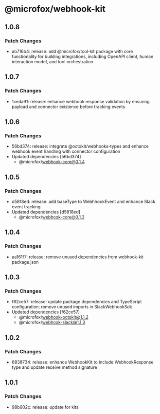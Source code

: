 # @microfox/webhook-kit

## 1.0.8

### Patch Changes

- ab716b4: release: add @microfox/tool-kit package with core functionality for building integrations, including OpenAPI client, human interaction model, and tool orchestration

## 1.0.7

### Patch Changes

- 1ceda91: release: enhance webhook response validation by ensuring payload and connector existence before tracking events

## 1.0.6

### Patch Changes

- 56bd374: release: integrate @octokit/webhooks-types and enhance webhook event handling with connector configuration
- Updated dependencies [56bd374]
  - @microfox/webhook-core@0.1.4

## 1.0.5

### Patch Changes

- d5818ed: release: add baseType to WebhhookEvent and enhance Slack event tracking
- Updated dependencies [d5818ed]
  - @microfox/webhook-core@0.1.3

## 1.0.4

### Patch Changes

- aa161f7: release: remove unused dependencies from webhook-kit package.json

## 1.0.3

### Patch Changes

- f62ce57: release: update package dependencies and TypeScript configuration; remove unused imports in SlackWebhookSdk
- Updated dependencies [f62ce57]
  - @microfox/webhook-octokit@1.1.2
  - @microfox/webhook-slack@1.1.3

## 1.0.2

### Patch Changes

- 6838734: release: enhance WebhookKit to include WebhookResponse type and update receive method signature

## 1.0.1

### Patch Changes

- 98b602c: release: update for kits
